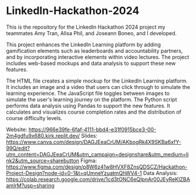 # LinkedIn-Hackathon-2024
This is the repository for the LinkedIn Hackathon 2024 project my teammates Amy Tran, Alisa Phil, and Joseann Boneo, and I developed.

This project enhances the LinkedIn Learning platform by adding gamification elements such as leaderboards and accountability partners, and by incorporating interactive elements within video lectures. The project includes web-based mockups and data analysis to support these new features.

The HTML file creates a simple mockup for the LinkedIn Learning platform. It includes an image and a video that users can click through to simulate the learning experience. The JavaScript file toggles between images to simulate the user's learning journey on the platform. The Python script performs data analysis using Pandas to support the new features. It calculates and visualizes course completion rates and the distribution of course difficulty levels.

Website: https://966e39fe-6faf-4111-bbd4-e31f0915bce3-00-2m4gdfu9x680.kirk.replit.dev/
Slides: https://www.canva.com/design/DAGJEeaCrUM/AKbogRk4X9SKBa6xfY-99Q/edit?utm_content=DAGJEeaCrUM&utm_campaign=designshare&utm_medium=link2&utm_source=sharebutton
Figma: https://www.figma.com/design/p8W6z41w8HVXF8ZnsQDSCZ/Hackathon-Project-Design?node-id=0-1&t=qUmneYzuatmQhWV4-1
Data Analysis: https://colab.research.google.com/drive/1cd3tONC6eQIpnAr00JEyReKIZBAamlrM?usp=sharing
